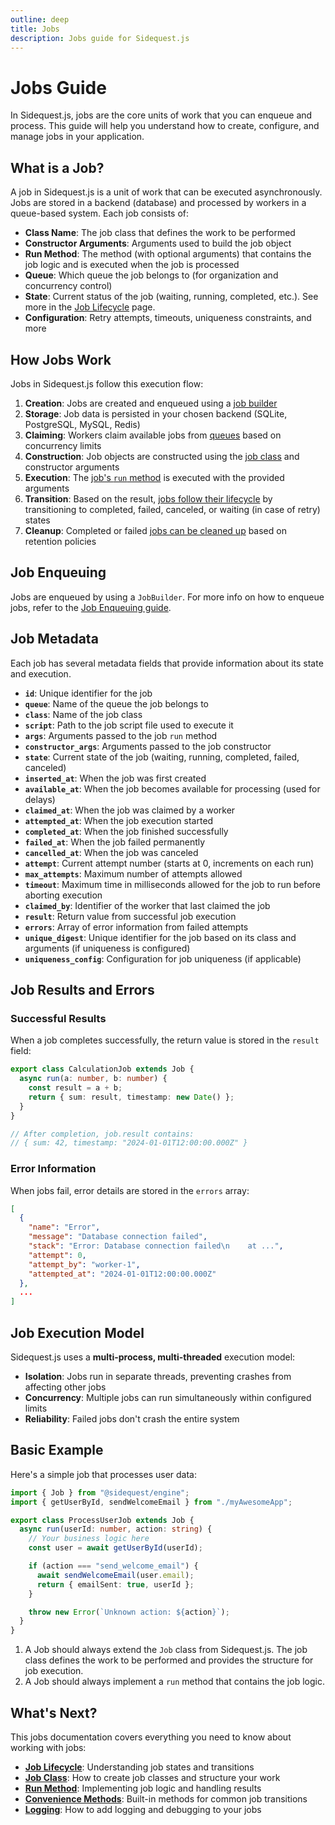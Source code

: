 ```yaml
---
outline: deep
title: Jobs
description: Jobs guide for Sidequest.js
---
```


# Jobs Guide

In Sidequest.js, jobs are the core units of work that you can enqueue and process. This guide will help you understand how to create, configure, and manage jobs in your application.

## What is a Job?

A job in Sidequest.js is a unit of work that can be executed asynchronously. Jobs are stored in a backend (database) and processed by workers in a queue-based system. Each job consists of:

- **Class Name**: The job class that defines the work to be performed
- **Constructor Arguments**: Arguments used to build the job object
- **Run Method**: The method (with optional arguments) that contains the job logic and is executed when the job is processed
- **Queue**: Which queue the job belongs to (for organization and concurrency control)
- **State**: Current status of the job (waiting, running, completed, etc.). See more in the [Job Lifecycle](./lifecycle.md) page.
- **Configuration**: Retry attempts, timeouts, uniqueness constraints, and more

## How Jobs Work

Jobs in Sidequest.js follow this execution flow:

1. **Creation**: Jobs are created and enqueued using a [job builder](/engine/enqueue)
2. **Storage**: Job data is persisted in your chosen backend (SQLite, PostgreSQL, MySQL, Redis)
3. **Claiming**: Workers claim available jobs from [queues](/queues/index) based on concurrency limits
4. **Construction**: Job objects are constructed using the [job class](./class.md) and constructor arguments
5. **Execution**: The [job's `run` method](./run-method.md) is executed with the provided arguments
6. **Transition**: Based on the result, [jobs follow their lifecycle](./lifecycle.md) by transitioning to completed, failed, canceled, or waiting (in case of retry) states
7. **Cleanup**: Completed or failed [jobs can be cleaned up](/engine/cleanup.md) based on retention policies

## Job Enqueuing

Jobs are enqueued by using a `JobBuilder`. For more info on how to enqueue jobs, refer to the [Job Enqueuing guide](/engine/enqueue).

## Job Metadata

Each job has several metadata fields that provide information about its state and execution.

- **`id`**: Unique identifier for the job
- **`queue`**: Name of the queue the job belongs to
- **`class`**: Name of the job class
- **`script`**: Path to the job script file used to execute it
- **`args`**: Arguments passed to the job `run` method
- **`constructor_args`**: Arguments passed to the job constructor
- **`state`**: Current state of the job (waiting, running, completed, failed, canceled)
- **`inserted_at`**: When the job was first created
- **`available_at`**: When the job becomes available for processing (used for delays)
- **`claimed_at`**: When the job was claimed by a worker
- **`attempted_at`**: When the job execution started
- **`completed_at`**: When the job finished successfully
- **`failed_at`**: When the job failed permanently
- **`cancelled_at`**: When the job was canceled
- **`attempt`**: Current attempt number (starts at 0, increments on each run)
- **`max_attempts`**: Maximum number of attempts allowed
- **`timeout`**: Maximum time in milliseconds allowed for the job to run before aborting execution
- **`claimed_by`**: Identifier of the worker that last claimed the job
- **`result`**: Return value from successful job execution
- **`errors`**: Array of error information from failed attempts
- **`unique_digest`**: Unique identifier for the job based on its class and arguments (if uniqueness is configured)
- **`uniqueness_config`**: Configuration for job uniqueness (if applicable)

## Job Results and Errors

### Successful Results

When a job completes successfully, the return value is stored in the `result` field:

```typescript
export class CalculationJob extends Job {
  async run(a: number, b: number) {
    const result = a + b;
    return { sum: result, timestamp: new Date() };
  }
}

// After completion, job.result contains:
// { sum: 42, timestamp: "2024-01-01T12:00:00.000Z" }
```

### Error Information

When jobs fail, error details are stored in the `errors` array:

```json
[
  {
    "name": "Error",
    "message": "Database connection failed",
    "stack": "Error: Database connection failed\n    at ...",
    "attempt": 0,
    "attempt_by": "worker-1",
    "attempted_at": "2024-01-01T12:00:00.000Z"
  },
  ...
]
```

## Job Execution Model

Sidequest.js uses a **multi-process, multi-threaded** execution model:

- **Isolation**: Jobs run in separate threads, preventing crashes from affecting other jobs
- **Concurrency**: Multiple jobs can run simultaneously within configured limits
- **Reliability**: Failed jobs don't crash the entire system

## Basic Example

Here's a simple job that processes user data:

```typescript
import { Job } from "@sidequest/engine";
import { getUserById, sendWelcomeEmail } from "./myAwesomeApp";

export class ProcessUserJob extends Job {
  async run(userId: number, action: string) {
    // Your business logic here
    const user = await getUserById(userId);

    if (action === "send_welcome_email") {
      await sendWelcomeEmail(user.email);
      return { emailSent: true, userId };
    }

    throw new Error(`Unknown action: ${action}`);
  }
}
```

1. A Job should always extend the `Job` class from Sidequest.js. The job class defines the work to be performed and provides the structure for job execution.
2. A Job should always implement a `run` method that contains the job logic.

## What's Next?

This jobs documentation covers everything you need to know about working with jobs:

- **[Job Lifecycle](./lifecycle.md)**: Understanding job states and transitions
- **[Job Class](./class.md)**: How to create job classes and structure your work
- **[Run Method](./run-method.md)**: Implementing job logic and handling results
- **[Convenience Methods](./convenience-methods.md)**: Built-in methods for common job transitions
- **[Logging](./logging.md)**: How to add logging and debugging to your jobs
